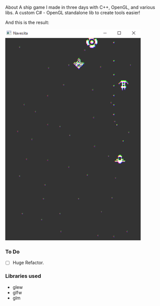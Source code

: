 About
A ship game I made in three days with C++, OpenGL, and various libs.
A custom C# - OpenGL standalone lib to create tools easier!

And this is the result:

![](readmefiles/navecita.gif)

### To Do
- [ ] Huge Refactor.

### Libraries used
- glew
- glfw
- glm